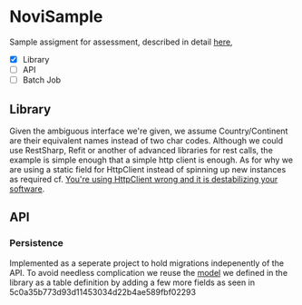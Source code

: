 # NoviSample

Sample assigment for assessment, described in detail [here][assigment],

- [X] Library
- [ ] API
- [ ] Batch Job

## Library

Given the ambiguous interface we're given, we assume Country/Continent are their equivalent names instead of two char codes.
Although we could use RestSharp, Refit or another of advanced libraries for rest calls, the example is simple enough that a simple http client is enough. As for why we are using a static field for HttpClient instead of spinning up new instances as required cf. [You're using HttpClient wrong and it is destabilizing your software][httpClient].

## API

### Persistence

Implemented as a seperate project to hold migrations indepenently of the API. To avoid needless complication we reuse the [model][modelDefinition] we defined in the library as a table definition by adding a few more fields as seen in 5c0a35b773d93d11453034d22b4ae589fbf02293

[assigment]: assigment.pdf
[httpClient]: https://aspnetmonsters.com/2016/08/2016-08-27-httpclientwrong/
[modelDefinition]: src/NoviSample.Services/Models/IpDetailResponse.cs
